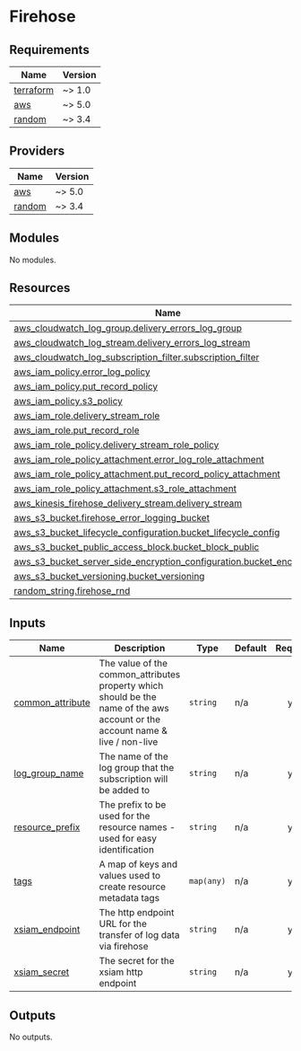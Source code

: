 # Firehose

<!-- BEGIN_TF_DOCS -->

## Requirements

| Name                                                                     | Version |
| ------------------------------------------------------------------------ | ------- |
| <a name="requirement_terraform"></a> [terraform](#requirement_terraform) | ~> 1.0  |
| <a name="requirement_aws"></a> [aws](#requirement_aws)                   | ~> 5.0  |
| <a name="requirement_random"></a> [random](#requirement_random)          | ~> 3.4  |

## Providers

| Name                                                      | Version |
| --------------------------------------------------------- | ------- |
| <a name="provider_aws"></a> [aws](#provider_aws)          | ~> 5.0  |
| <a name="provider_random"></a> [random](#provider_random) | ~> 3.4  |

## Modules

No modules.

## Resources

| Name                                                                                                                                                                                               | Type     |
| -------------------------------------------------------------------------------------------------------------------------------------------------------------------------------------------------- | -------- |
| [aws_cloudwatch_log_group.delivery_errors_log_group](https://registry.terraform.io/providers/hashicorp/aws/latest/docs/resources/cloudwatch_log_group)                                             | resource |
| [aws_cloudwatch_log_stream.delivery_errors_log_stream](https://registry.terraform.io/providers/hashicorp/aws/latest/docs/resources/cloudwatch_log_stream)                                          | resource |
| [aws_cloudwatch_log_subscription_filter.subscription_filter](https://registry.terraform.io/providers/hashicorp/aws/latest/docs/resources/cloudwatch_log_subscription_filter)                       | resource |
| [aws_iam_policy.error_log_policy](https://registry.terraform.io/providers/hashicorp/aws/latest/docs/resources/iam_policy)                                                                          | resource |
| [aws_iam_policy.put_record_policy](https://registry.terraform.io/providers/hashicorp/aws/latest/docs/resources/iam_policy)                                                                         | resource |
| [aws_iam_policy.s3_policy](https://registry.terraform.io/providers/hashicorp/aws/latest/docs/resources/iam_policy)                                                                                 | resource |
| [aws_iam_role.delivery_stream_role](https://registry.terraform.io/providers/hashicorp/aws/latest/docs/resources/iam_role)                                                                          | resource |
| [aws_iam_role.put_record_role](https://registry.terraform.io/providers/hashicorp/aws/latest/docs/resources/iam_role)                                                                               | resource |
| [aws_iam_role_policy.delivery_stream_role_policy](https://registry.terraform.io/providers/hashicorp/aws/latest/docs/resources/iam_role_policy)                                                     | resource |
| [aws_iam_role_policy_attachment.error_log_role_attachment](https://registry.terraform.io/providers/hashicorp/aws/latest/docs/resources/iam_role_policy_attachment)                                 | resource |
| [aws_iam_role_policy_attachment.put_record_policy_attachment](https://registry.terraform.io/providers/hashicorp/aws/latest/docs/resources/iam_role_policy_attachment)                              | resource |
| [aws_iam_role_policy_attachment.s3_role_attachment](https://registry.terraform.io/providers/hashicorp/aws/latest/docs/resources/iam_role_policy_attachment)                                        | resource |
| [aws_kinesis_firehose_delivery_stream.delivery_stream](https://registry.terraform.io/providers/hashicorp/aws/latest/docs/resources/kinesis_firehose_delivery_stream)                               | resource |
| [aws_s3_bucket.firehose_error_logging_bucket](https://registry.terraform.io/providers/hashicorp/aws/latest/docs/resources/s3_bucket)                                                               | resource |
| [aws_s3_bucket_lifecycle_configuration.bucket_lifecycle_config](https://registry.terraform.io/providers/hashicorp/aws/latest/docs/resources/s3_bucket_lifecycle_configuration)                     | resource |
| [aws_s3_bucket_public_access_block.bucket_block_public](https://registry.terraform.io/providers/hashicorp/aws/latest/docs/resources/s3_bucket_public_access_block)                                 | resource |
| [aws_s3_bucket_server_side_encryption_configuration.bucket_encryption](https://registry.terraform.io/providers/hashicorp/aws/latest/docs/resources/s3_bucket_server_side_encryption_configuration) | resource |
| [aws_s3_bucket_versioning.bucket_versioning](https://registry.terraform.io/providers/hashicorp/aws/latest/docs/resources/s3_bucket_versioning)                                                     | resource |
| [random_string.firehose_rnd](https://registry.terraform.io/providers/hashicorp/random/latest/docs/resources/string)                                                                                | resource |

## Inputs

| Name                                                                              | Description                                                                                                                   | Type       | Default | Required |
| --------------------------------------------------------------------------------- | ----------------------------------------------------------------------------------------------------------------------------- | ---------- | ------- | :------: |
| <a name="input_common_attribute"></a> [common_attribute](#input_common_attribute) | The value of the common_attributes property which should be the name of the aws account or the account name & live / non-live | `string`   | n/a     |   yes    |
| <a name="input_log_group_name"></a> [log_group_name](#input_log_group_name)       | The name of the log group that the subscription will be added to                                                              | `string`   | n/a     |   yes    |
| <a name="input_resource_prefix"></a> [resource_prefix](#input_resource_prefix)    | The prefix to be used for the resource names - used for easy identification                                                   | `string`   | n/a     |   yes    |
| <a name="input_tags"></a> [tags](#input_tags)                                     | A map of keys and values used to create resource metadata tags                                                                | `map(any)` | n/a     |   yes    |
| <a name="input_xsiam_endpoint"></a> [xsiam_endpoint](#input_xsiam_endpoint)       | The http endpoint URL for the transfer of log data via firehose                                                               | `string`   | n/a     |   yes    |
| <a name="input_xsiam_secret"></a> [xsiam_secret](#input_xsiam_secret)             | The secret for the xsiam http endpoint                                                                                        | `string`   | n/a     |   yes    |

## Outputs

No outputs.

<!-- END_TF_DOCS -->

